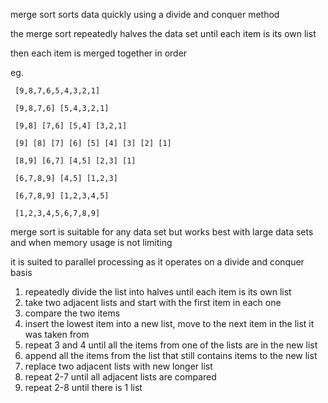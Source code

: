 
merge sort sorts data quickly using a divide and conquer method

the merge sort repeatedly halves the data set until each item is its own list

then each item is merged together in order


eg.
```
 [9,8,7,6,5,4,3,2,1]

 [9,8,7,6] [5,4,3,2,1]

 [9,8] [7,6] [5,4] [3,2,1]

 [9] [8] [7] [6] [5] [4] [3] [2] [1]
 
 [8,9] [6,7] [4,5] [2,3] [1]

 [6,7,8,9] [4,5] [1,2,3]
 
 [6,7,8,9] [1,2,3,4,5]

 [1,2,3,4,5,6,7,8,9]
```

merge sort is suitable for any data set but works best with large data sets and when memory usage is not limiting

it is suited to parallel processing as it operates on a divide and conquer basis

1. repeatedly divide the list into halves until each item is its own list
2. take two adjacent lists and start with the first item in each one
3. compare the two items
4. insert the lowest item into a new list, move to the next item in the list it was taken from
5. repeat 3 and 4 until all the items from one of the lists are in the new list
6. append all the items from the list that still contains items to the new list
7. replace two adjacent lists with new longer list
8. repeat 2-7 until all adjacent lists are compared
9. repeat 2-8 until there is 1 list

